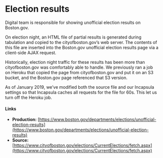 # Election results

Digital team is responsible for showing unofficial election results on Boston.gov.

On election night, an HTML file of partial results is generated during tabulation and copied to the cityofboston.gov’s web server. The contents of this file are inserted into the Boston.gov unofficial election results page via a client-side AJAX request.

Historically, election night traffic for these results has been more than cityofboston.gov was comfortably able to handle. We previously ran a job on Heroku that copied the page from cityofboston.gov and put it on an S3 bucket, and the Boston.gov page referenced that S3 version.

As of January 2019, we’ve modified both the source file and our Incapsula settings so that Incapsula caches all requests for the file for 60s. This let us turn off the Heroku job.

#### Links

* **Production:** [https://www.boston.gov/departments/elections/unofficial-election-results](https://www.boston.gov/departments/elections/unofficial-election-results)
* **Source:** [https://www.cityofboston.gov/elections/CurrentElections/fetch.aspx](https://www.cityofboston.gov/elections/CurrentElections/fetch.aspx)

